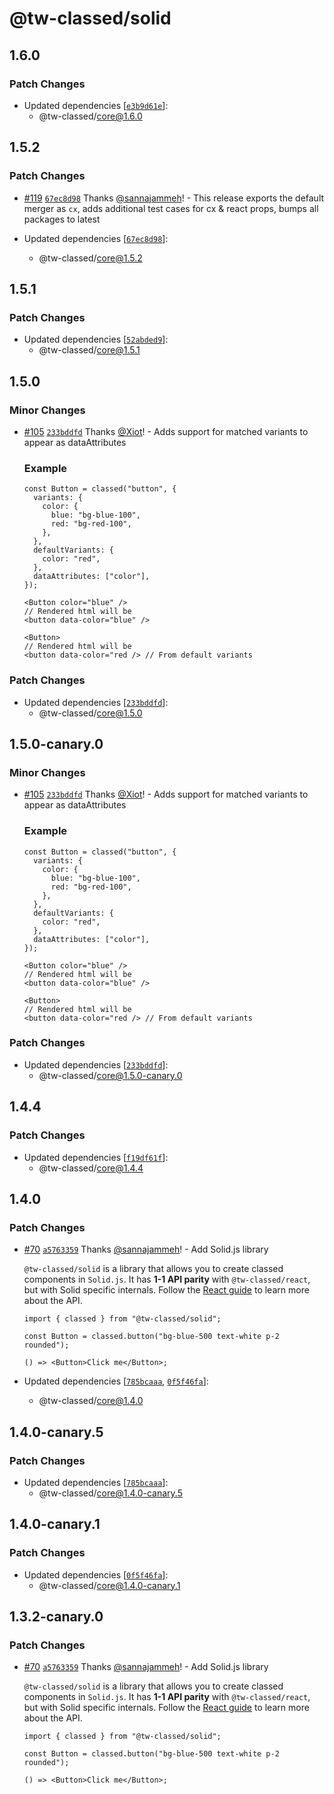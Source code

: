 # @tw-classed/solid

## 1.6.0

### Patch Changes

- Updated dependencies [[`e3b9d61e`](https://github.com/sannajammeh/tw-classed/commit/e3b9d61e5952bdabdd614511c080b039eb417a62)]:
  - @tw-classed/core@1.6.0

## 1.5.2

### Patch Changes

- [#119](https://github.com/sannajammeh/tw-classed/pull/119) [`67ec8d98`](https://github.com/sannajammeh/tw-classed/commit/67ec8d984b03b7f51e416f98088c0c90a22fcc04) Thanks [@sannajammeh](https://github.com/sannajammeh)! - This release exports the default merger as `cx`, adds additional test cases for cx & react props, bumps all packages to latest

- Updated dependencies [[`67ec8d98`](https://github.com/sannajammeh/tw-classed/commit/67ec8d984b03b7f51e416f98088c0c90a22fcc04)]:
  - @tw-classed/core@1.5.2

## 1.5.1

### Patch Changes

- Updated dependencies [[`52abded9`](https://github.com/sannajammeh/tw-classed/commit/52abded95022cca7c16497b08741538b3a05fe88)]:
  - @tw-classed/core@1.5.1

## 1.5.0

### Minor Changes

- [#105](https://github.com/sannajammeh/tw-classed/pull/105) [`233bddfd`](https://github.com/sannajammeh/tw-classed/commit/233bddfd28bed25a40c38a52bb75164dae7bfb36) Thanks [@Xiot](https://github.com/Xiot)! - Adds support for matched variants to appear as dataAttributes

  ### Example

  ```tsx
  const Button = classed("button", {
    variants: {
      color: {
        blue: "bg-blue-100",
        red: "bg-red-100",
      },
    },
    defaultVariants: {
      color: "red",
    },
    dataAttributes: ["color"],
  });

  <Button color="blue" />
  // Rendered html will be
  <button data-color="blue" />

  <Button>
  // Rendered html will be
  <button data-color="red /> // From default variants
  ```

### Patch Changes

- Updated dependencies [[`233bddfd`](https://github.com/sannajammeh/tw-classed/commit/233bddfd28bed25a40c38a52bb75164dae7bfb36)]:
  - @tw-classed/core@1.5.0

## 1.5.0-canary.0

### Minor Changes

- [#105](https://github.com/sannajammeh/tw-classed/pull/105) [`233bddfd`](https://github.com/sannajammeh/tw-classed/commit/233bddfd28bed25a40c38a52bb75164dae7bfb36) Thanks [@Xiot](https://github.com/Xiot)! - Adds support for matched variants to appear as dataAttributes

  ### Example

  ```tsx
  const Button = classed("button", {
    variants: {
      color: {
        blue: "bg-blue-100",
        red: "bg-red-100",
      },
    },
    defaultVariants: {
      color: "red",
    },
    dataAttributes: ["color"],
  });

  <Button color="blue" />
  // Rendered html will be
  <button data-color="blue" />

  <Button>
  // Rendered html will be
  <button data-color="red /> // From default variants
  ```

### Patch Changes

- Updated dependencies [[`233bddfd`](https://github.com/sannajammeh/tw-classed/commit/233bddfd28bed25a40c38a52bb75164dae7bfb36)]:
  - @tw-classed/core@1.5.0-canary.0

## 1.4.4

### Patch Changes

- Updated dependencies [[`f19df61f`](https://github.com/sannajammeh/tw-classed/commit/f19df61fe812481e97f40b09cd9713380a39470a)]:
  - @tw-classed/core@1.4.4

## 1.4.0

### Patch Changes

- [#70](https://github.com/sannajammeh/tw-classed/pull/70) [`a5763359`](https://github.com/sannajammeh/tw-classed/commit/a576335954e8269ef3a03fdd06790eeb9b777e71) Thanks [@sannajammeh](https://github.com/sannajammeh)! - Add Solid.js library

  `@tw-classed/solid` is a library that allows you to create classed components in `Solid.js`. It has **1-1 API parity** with `@tw-classed/react`, but with Solid specific internals. Follow the [React guide](/docs) to learn more about the API.

  ```tsx
  import { classed } from "@tw-classed/solid";

  const Button = classed.button("bg-blue-500 text-white p-2 rounded");

  () => <Button>Click me</Button>;
  ```

- Updated dependencies [[`785bcaaa`](https://github.com/sannajammeh/tw-classed/commit/785bcaaada76f9b19edce4b1724d7850dcb4fbd6), [`0f5f46fa`](https://github.com/sannajammeh/tw-classed/commit/0f5f46fa6ce9f5eb78115c5a04fd9bc06f64c847)]:
  - @tw-classed/core@1.4.0

## 1.4.0-canary.5

### Patch Changes

- Updated dependencies [[`785bcaaa`](https://github.com/sannajammeh/tw-classed/commit/785bcaaada76f9b19edce4b1724d7850dcb4fbd6)]:
  - @tw-classed/core@1.4.0-canary.5

## 1.4.0-canary.1

### Patch Changes

- Updated dependencies [[`0f5f46fa`](https://github.com/sannajammeh/tw-classed/commit/0f5f46fa6ce9f5eb78115c5a04fd9bc06f64c847)]:
  - @tw-classed/core@1.4.0-canary.1

## 1.3.2-canary.0

### Patch Changes

- [#70](https://github.com/sannajammeh/tw-classed/pull/70) [`a5763359`](https://github.com/sannajammeh/tw-classed/commit/a576335954e8269ef3a03fdd06790eeb9b777e71) Thanks [@sannajammeh](https://github.com/sannajammeh)! - Add Solid.js library

  `@tw-classed/solid` is a library that allows you to create classed components in `Solid.js`. It has **1-1 API parity** with `@tw-classed/react`, but with Solid specific internals. Follow the [React guide](/docs) to learn more about the API.

  ```tsx
  import { classed } from "@tw-classed/solid";

  const Button = classed.button("bg-blue-500 text-white p-2 rounded");

  () => <Button>Click me</Button>;
  ```
